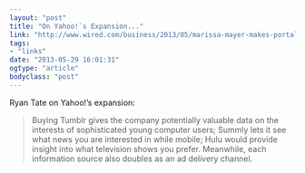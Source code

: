 ```yaml
---
layout: "post"
title: "On Yahoo!`s Expansion..."
link: "http://www.wired.com/business/2013/05/marissa-mayer-makes-portals-fashionable/"
tags: 
- "links"
date: "2013-05-29 16:01:31"
ogtype: "article"
bodyclass: "post"
---
```


Ryan Tate on Yahoo!’s expansion:

> Buying Tumblr gives the company potentially valuable data on the interests of sophisticated young computer users; Summly lets it see what news you are interested in while mobile; Hulu would provide insight into what television shows you prefer. Meanwhile, each information source also doubles as an ad delivery channel.